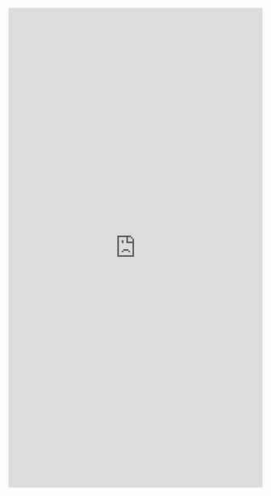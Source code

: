 <p><iframe style="overflow: hidden; border: 0px #ffffff none; margin-top: -26px; background: #ffffff;" src="https://docsify-this.net?basePath=https://raw.githubusercontent.com/erectbranch/MicroC_OS-II/master/ch07&homepage=README.md&hide-credits=true"&font-family=Lato%20Extended,Lato,Helvetica%20Neue,Helvetica,Arial,sans-serif&font-size=1" width="100%" height="950px" allowfullscreen="allowfullscreen"></iframe></p>
